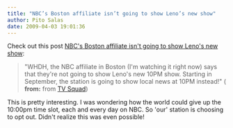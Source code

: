 ```yaml
---
title: "NBC’s Boston affiliate isn’t going to show Leno’s new show"
author: Pito Salas
date: 2009-04-03 19:01:36
---
```



Check out this post [NBC's Boston affiliate isn't going to show Leno's new
show](<http://feedproxy.google.com/~r/weblogsinc/tvsquad/~3/H6YZRExCcKI/>):

> "WHDH, the NBC affiliate in Boston (I'm watching it right now) says that
> they're not going to show Leno's new 10PM show. Starting in September, the
> station is going to show local news at 10PM instead!" ( **from:** from [TV
> Squad](<http://www.tvsquad.com/rss.xml>))

This is pretty interesting. I was wondering how the world could give up the
10:00pm time slot, each and every day on NBC. So 'our' station is choosing to
opt out. Didn't realize this was even possible!


